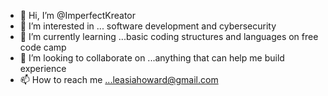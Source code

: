 - 👋 Hi, I’m @ImperfectKreator
- 👀 I’m interested in ... software development and cybersecurity
- 🌱 I’m currently learning ...basic coding structures and languages on free code camp
- 💞️ I’m looking to collaborate on ...anything that can help me build experience
- 📫 How to reach me ...leasiahoward@gmail.com

<!---
ImperfectKreator/ImperfectKreator is a ✨ special ✨ repository because its `README.md` (this file) appears on your GitHub profile.
You can click the Preview link to take a look at your changes.
--->

